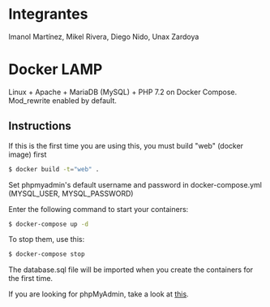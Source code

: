 # Integrantes 
Imanol Martínez, Mikel Rivera, Diego Nido, Unax Zardoya

# Docker LAMP
Linux + Apache + MariaDB (MySQL) + PHP 7.2 on Docker Compose. Mod_rewrite enabled by default.

## Instructions

If this is the first time you are using this, you must build "web" (docker image) first
```bash
$ docker build -t="web" .
```

Set phpmyadmin's default username and password in docker-compose.yml (MYSQL_USER, MYSQL_PASSWORD)

Enter the following command to start your containers:
```bash
$ docker-compose up -d
```

To stop them, use this:
```bash
$ docker-compose stop
```

The database.sql file will be imported when you create the containers for the first time.

If you are looking for phpMyAdmin, take a look at [this](https://github.com/celsocelante/docker-lamp/issues/2).
